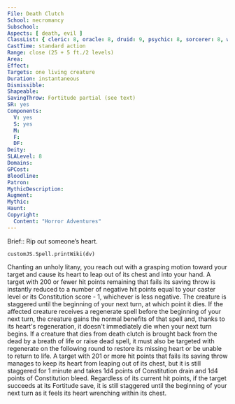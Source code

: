 ```yaml
---
File: Death Clutch
School: necromancy
Subschool: 
Aspects: [ death, evil ]
ClassList: { cleric: 8, oracle: 8, druid: 9, psychic: 8, sorcerer: 8, wizard: 8, witch: 8 }
CastTime: standard action
Range: close (25 + 5 ft./2 levels)
Area: 
Effect: 
Targets: one living creature
Duration: instantaneous
Dismissible: 
Shapeable: 
SavingThrow: Fortitude partial (see text)
SR: yes
Components:
  V: yes
  S: yes
  M: 
  F: 
  DF: 
Deity: 
SLALevel: 8
Domains: 
GPCost: 
Bloodline: 
Patron: 
MythicDescription: 
Augment: 
Mythic: 
Haunt: 
Copyright:
  Content: "Horror Adventures"
---
```

Brief:: Rip out someone’s heart.

```dataviewjs
customJS.Spell.printWiki(dv)
```

Chanting an unholy litany, you reach out with a grasping motion toward your target and cause its heart to leap out of its chest and into your hand. A target with 200 or fewer hit points remaining that fails its saving throw is instantly reduced to a number of negative hit points equal to your caster level or its Constitution score - 1, whichever is less negative. The creature is staggered until the beginning of your next turn, at which point it dies. If the affected creature receives a regenerate spell before the beginning of your next turn, the creature gains the normal benefits of that spell and, thanks to its heart's regeneration, it doesn't immediately die when your next turn begins. If a creature that dies from death clutch is brought back from the dead by a breath of life or raise dead spell, it must also be targeted with regenerate on the following round to restore its missing heart or be unable to return to life.  A target with 201 or more hit points that fails its saving throw manages to keep its heart from leaping out of its chest, but it is still staggered for 1 minute and takes 1d4 points of Constitution drain and 1d4 points of Constitution bleed.  Regardless of its current hit points, if the target succeeds at its Fortitude save, it is still staggered until the beginning of your next turn as it feels its heart wrenching within its chest.
